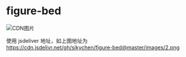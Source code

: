 # figure-bed

![CDN图片](https://cdn.jsdelivr.net/gh/sikychen/figure-bed@master/images/2.png)

使用 jsdeliver 地址，如上图地址为 https://cdn.jsdelivr.net/gh/sikychen/figure-bed@master/images/2.png

